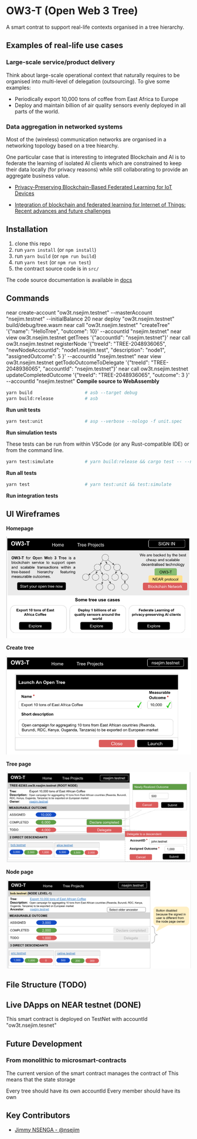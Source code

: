 # OW3-T (Open Web 3 Tree)

A smart contrat to support real-life contexts organised in a tree hierarchy.

## Examples of real-life use cases

### Large-scale service/product delivery

Think about large-scale operational context that naturally requires to be organised into multi-level of delegation (outsourcing). To give some examples:
- Periodically export 10,000 tons of coffee from East Africa to Europe
- Deploy and maintain billion of air quality sensors evenly deployed in all parts of the world.
### Data aggregation in networked systems

Most of the (wireless) communication networks are organised in a networking topology based on a tree hiearchy. 

One particular case that is interesting to integrated Blockchain and AI is to federate the learning of isolated AI clients which are constrained to keep their data locally (for privacy reasons) while still collaborating to provide an aggregate business value. 

- [Privacy-Preserving Blockchain-Based Federated Learning for IoT Devices](https://www.researchgate.net/publication/343732662_Privacy-Preserving_Blockchain-Based_Federated_Learning_for_IoT_Devices) 

- [Integration of blockchain and federated learning for Internet of Things: Recent advances and future challenges](https://www.sciencedirect.com/science/article/pii/S0167404821001796)

## Installation

1. clone this repo
2. run `yarn install` (or `npm install`)
3. run `yarn build` (or `npm run build`)
4. run `yarn test` (or `npm run test`)
5. the contract source code is in `src/`

The code source documentation is available in [docs](./docs)

## Commands

near create-account "ow3t.nsejim.testnet" --masterAccount "nsejim.testnet"  --initialBalance 20
near deploy "ow3t.nsejim.testnet" build/debug/tree.wasm
near call "ow3t.nsejim.testnet" "createTree" '{"name": "HelloTree", "outcome": 10}' --accountId "nsejim.testnet"
near view ow3t.nsejim.testnet getTrees '{"accountId": "nsejim.testnet"}' 
near call ow3t.nsejim.testnet registerNode '{"treeId": "TREE-2048936065", "newNodeAccountId": "node1.nsejim.test", "description": "node1", "assignedOutcome": 5 }' --accountId "nsejim.testnet"
near view ow3t.nsejim.testnet getTodoOutcomeToDelegate '{"treeId": "TREE-2048936065", "accountId": "nsejim.testnet"}'
near call ow3t.nsejim.testnet updateCompletedOutcome '{"treeId": "TREE-2048936065", "outcome": 3 }' --accountId "nsejim.testnet"
**Compile source to WebAssembly**

```sh
yarn build                    # asb --target debug
yarn build:release            # asb
```

**Run unit tests**

```sh
yarn test:unit                # asp --verbose --nologo -f unit.spec
```

**Run simulation tests**

These tests can be run from within VSCode (or any Rust-compatible IDE) or from the command line.


```sh
yarn test:simulate            # yarn build:release && cargo test -- --nocapture
```

**Run all tests**

```sh
yarn test                     # yarn test:unit && test:simulate
```

**Run integration tests**

## UI Wireframes

**Homepage**

![homepage](wireframes/homepage.png)

**Create tree**

![create-tree](wireframes/create-tree.png)

**Tree page**

![tree-page](wireframes/tree-page.png)

**Node page**

![node-page](wireframes/node-page.png)


## File Structure (TODO)



## Live DApps on NEAR testnet (DONE)

This smart contract is deployed on TestNet with accountId "ow3t.nsejim.tesnet"

## Future Development

### From monolithic to microsmart-contracts

The current version of the smart contract manages the contract of
This means that the state storage

Every tree should have its own accountId
Every member should have its own


## Key Contributors

- [Jimmy NSENGA - @nsejim](https://github.com/nsejim)
